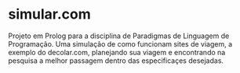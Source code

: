 # simular.com
Projeto em Prolog para a disciplina de Paradigmas de Linguagem de Programação.
Uma simulação de como funcionam sites de viagem, a exemplo do decolar.com, planejando sua viagem e encontrando na pesquisa a melhor passagem dentro das especificaçes desejadas.
